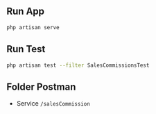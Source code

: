 ## Run App 
```bash
php artisan serve
```

## Run Test 
```bash
php artisan test --filter SalesCommissionsTest
```

## Folder Postman

- Service `/salesCommission`